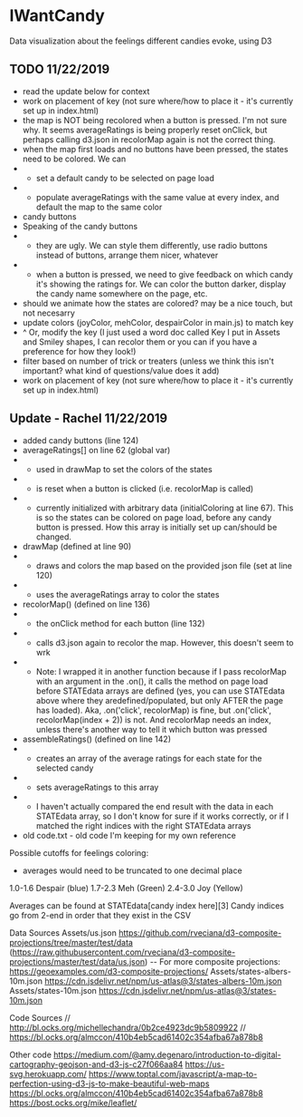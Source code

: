 # IWantCandy
Data visualization about the feelings different candies evoke, using D3

## TODO 11/22/2019
- read the update below for context
- work on placement of key (not sure where/how to place it - it's currently set up in index.html)
- the map is NOT being recolored when a button is pressed. I'm not sure why. It seems averageRatings is being properly reset onClick, but perhaps calling d3.json in recolorMap again is not the correct thing.
- when the map first loads and no buttons have been pressed, the states need to be colored. We can
- - set a default candy to be selected on page load
- - populate averageRatings with the same value at every index, and default the map to the same color
- candy buttons
- Speaking of the candy buttons
- - they are ugly. We can style them differently, use radio buttons instead of buttons, arrange them nicer, whatever
- - when a button is pressed, we need to give feedback on which candy it's showing the ratings for. We can color the button darker, display the candy name somewhere on the page, etc.
- should we animate how the states are colored? may be a nice touch, but not necesarry
- update colors (joyColor, mehColor, despairColor in main.js) to match key
- ^ Or, modify the key (I just used a word doc called Key I put in Assets and Smiley shapes, I can recolor them or you can if you have a preference for how they look!)
- filter based on number of trick or treaters (unless we think this isn't important? what kind of questions/value does it add)
- work on placement of key (not sure where/how to place it - it's currently set up in index.html)

## Update - Rachel 11/22/2019
- added candy buttons (line 124)
- averageRatings[] on line 62 (global var)
- - used in drawMap to set the colors of the states
- - is reset when a button is clicked (i.e. recolorMap is called)
- - currently initialized with arbitrary data (initialColoring at line 67). This is so the states can be colored on page load, before any candy button is pressed. How this array is initially set up can/should be changed.
- drawMap (defined at line 90)
- - draws and colors the map based on the provided json file (set at line 120)
- - uses the averageRatings array to color the states
- recolorMap() (defined on line 136)
- - the onClick method for each button (line 132)
- - calls d3.json again to recolor the map. However, this doesn't seem to wrk
- - Note: I wrapped it in another function because if I pass recolorMap with an argument in the .on(), it calls the method on page load before STATEdata arrays are defined (yes, you can use STATEdata above where they aredefined/populated, but only AFTER the page has loaded). Aka, .on('click', recolorMap) is fine, but .on('click', recolorMap(index + 2)) is not. And recolorMap needs an index, unless there's another way to tell it which button was pressed
- assembleRatings() (defined on line 142)
- - creates an array of the average ratings for each state for the selected candy
- - sets averageRatings to this array
- - I haven't actually compared the end result with the data in each STATEdata array, so I don't know for sure if it works correctly, or if I matched the right indices with the right STATEdata arrays
- old code.txt - old code I'm keeping for my own reference

Possible cutoffs for feelings coloring:
- averages would need to be truncated to one decimal place

1.0-1.6 Despair (blue)
1.7-2.3 Meh (Green)
2.4-3.0 Joy (Yellow)

Averages can be found at STATEdata[candy index here][3]
Candy indices go from 2-end in order that they exist in the CSV

Data Sources
Assets/us.json https://github.com/rveciana/d3-composite-projections/tree/master/test/data (https://raw.githubusercontent.com/rveciana/d3-composite-projections/master/test/data/us.json)
-- For more composite projections: https://geoexamples.com/d3-composite-projections/
Assets/states-albers-10m.json https://cdn.jsdelivr.net/npm/us-atlas@3/states-albers-10m.json
Assets/states-10m.json https://cdn.jsdelivr.net/npm/us-atlas@3/states-10m.json

Code Sources
// http://bl.ocks.org/michellechandra/0b2ce4923dc9b5809922
// https://bl.ocks.org/almccon/410b4eb5cad61402c354afba67a878b8

Other code
https://medium.com/@amy.degenaro/introduction-to-digital-cartography-geojson-and-d3-js-c27f066aa84
https://us-svg.herokuapp.com/
https://www.toptal.com/javascript/a-map-to-perfection-using-d3-js-to-make-beautiful-web-maps
https://bl.ocks.org/almccon/410b4eb5cad61402c354afba67a878b8
https://bost.ocks.org/mike/leaflet/

